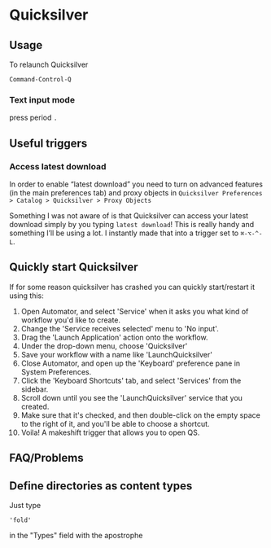 # Quicksilver #

## Usage ##

To relaunch Quicksilver

    Command-Control-Q

### Text input mode ###

press period `.`

## Useful triggers ##

### Access latest download ###

In order to enable “latest download” you need to turn on advanced features (in the main preferences tab) and proxy objects in `Quicksilver Preferences > Catalog > Quicksilver > Proxy Objects`

Something I was not aware of is that Quicksilver can access your latest download simply by you typing `latest download`! This is really handy and something I’ll be using a lot. I instantly made that into a trigger set to `⌘-⌥-^-L`.

## Quickly start Quicksilver ##

If for some reason quicksilver has crashed you can quickly start/restart it using this:

1. Open Automator, and select 'Service' when it asks you what kind of 
workflow you'd like to create.
2. Change the 'Service receives selected' menu to 'No input'.
3. Drag the 'Launch Application' action onto the workflow.
4. Under the drop-down menu, choose 'Quicksilver'
5. Save your workflow with a name like 'LaunchQuicksilver'
6. Close Automator, and open up the 'Keyboard' preference pane in System 
Preferences.
7. Click the 'Keyboard Shortcuts' tab, and select 'Services' from the 
sidebar.
8. Scroll down until you see the 'LaunchQuicksilver' service that you 
created.
9. Make sure that it's checked, and then double-click on the empty space to 
the right of it, and you'll be able to choose a shortcut.
10. Voila! A makeshift trigger that allows you to open QS.

## FAQ/Problems ##

## Define directories as content types ##

Just type

    'fold' 

in the "Types" field with the apostrophe
